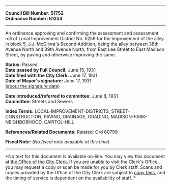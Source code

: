 * * * * *  
  
**Council Bill Number: [](#h0)[](#h2)51752**   
**Ordinance Number: 61253**  
  
* * * * *  
  
An ordinance approving and confirming the assessment and assessment roll of Local Improvement District No. 5259 for the improvement of the alley in block 5, J.J. McGilvra's Second Addition, being the alley between 38th Avenue North and 39th Avenue North, from East Lee Street to East Madison Street, by paving and otherwise improving the same.  
  
**Status:** Passed   
**Date passed by Full Council:** June 15, 1931   
**Date filed with the City Clerk:** June 17, 1931   
**Date of Mayor's signature:** June 17, 1931   
[(about the signature date)](/~public/approvaldate.htm)   
  
  
**Date introduced/referred to committee:** June 8, 1931   
**Committee:** Streets and Sewers   
  
**Index Terms:** LOCAL-IMPROVEMENT-DISTRICTS, STREET-CONSTRUCTION, PAVING, DRAINAGE, GRADING, MADISON-PARK-NEIGHBORHOOD, CAPITOL-HILL  
  
**References/Related Documents:** Related: Ord 60799  
  
**Fiscal Note:** *(No fiscal note available at this time)*  
  
* * * * *  
  
*No text for this document is available on-line. You may view this document at [the Office of the City Clerk](http://www.seattle.gov/leg/clerk/contactUs.htm). If you are unable to visit the Clerk's Office, you may request a copy or scan be made for you by Clerk staff. Scans and copies provided by the Office of the City Clerk are subject to [copy fees](http://clerk.seattle.gov/~public/clerkfees.htm), and the timing of service is dependent on the availability of staff. *  
  
  
